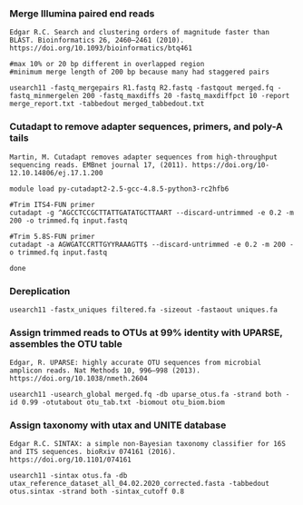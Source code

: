 ### Merge Illumina paired end reads
```
Edgar R.C. Search and clustering orders of magnitude faster than BLAST. Bioinformatics 26, 2460–2461 (2010). https://doi.org/10.1093/bioinformatics/btq461

#max 10% or 20 bp different in overlapped region
#minimum merge length of 200 bp because many had staggered pairs

usearch11 -fastq_mergepairs R1.fastq R2.fastq -fastqout merged.fq -fastq_minmergelen 200 -fastq_maxdiffs 20 -fastq_maxdiffpct 10 -report merge_report.txt -tabbedout merged_tabbedout.txt

```
### Cutadapt to remove adapter sequences, primers, and poly-A tails
```
Martin, M. Cutadapt removes adapter sequences from high-throughput sequencing reads. EMBnet journal 17, (2011). https://doi.org/10-12.10.14806/ej.17.1.200 

module load py-cutadapt2-2.5-gcc-4.8.5-python3-rc2hfb6

#Trim ITS4-FUN primer
cutadapt -g ^AGCCTCCGCTTATTGATATGCTTAART --discard-untrimmed -e 0.2 -m 200 -o trimmed.fq input.fastq

#Trim 5.8S-FUN primer
cutadapt -a AGWGATCCRTTGYYRAAAGTT$ --discard-untrimmed -e 0.2 -m 200 -o trimmed.fq input.fastq

done
```
### Dereplication
```
usearch11 -fastx_uniques filtered.fa -sizeout -fastaout uniques.fa
```
### Assign trimmed reads to OTUs at 99% identity with UPARSE, assembles the OTU table
```
Edgar, R. UPARSE: highly accurate OTU sequences from microbial amplicon reads. Nat Methods 10, 996–998 (2013). https://doi.org/10.1038/nmeth.2604

usearch11 -usearch_global merged.fq -db uparse_otus.fa -strand both -id 0.99 -otutabout otu_tab.txt -biomout otu_biom.biom
```
### Assign taxonomy with utax and UNITE database 
```
Edgar R.C. SINTAX: a simple non-Bayesian taxonomy classifier for 16S and ITS sequences. bioRxiv 074161 (2016). https://doi.org/10.1101/074161

usearch11 -sintax otus.fa -db utax_reference_dataset_all_04.02.2020_corrected.fasta -tabbedout otus.sintax -strand both -sintax_cutoff 0.8
```
